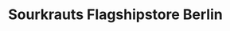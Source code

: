 ---
title: "Sourkrauts Flagshipstore Berlin"
url: /berlin/sourkrauts-flagshipstore-berlin/
shop: Kleidung
---